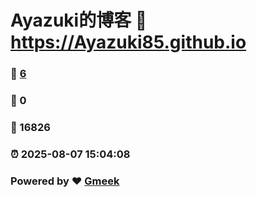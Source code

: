 # Ayazuki的博客 :link: https://Ayazuki85.github.io 
### :page_facing_up: [6](https://Ayazuki85.github.io/tag.html) 
### :speech_balloon: 0 
### :hibiscus: 16826 
### :alarm_clock: 2025-08-07 15:04:08 
### Powered by :heart: [Gmeek](https://github.com/Meekdai/Gmeek)
